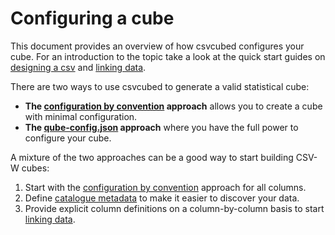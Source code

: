 # Configuring a cube

This document provides an overview of how csvcubed configures your cube. For an introduction to the topic take a look at the quick start guides on [designing a csv](../../quick-start/designing-csv.md) and [linking data](../../quick-start/linking-data.md).

There are two ways to use csvcubed to generate a valid statistical cube:

* **The [configuration by convention](./convention.md) approach** allows you to create a cube with minimal configuration.
* **The [qube-config.json](./qube-config.md) approach** where you have the full power to configure your cube.

A mixture of the two approaches can be a good way to start building CSV-W cubes:

1. Start with the [configuration by convention](./convention.md) approach for all columns.
2. Define [catalogue metadata](./metadata.md) to make it easier to discover your data.
3. Provide explicit column definitions on a column-by-column basis to start [linking data](../../quick-start/linking-data.md).
